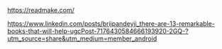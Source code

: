https://readmake.com/

https://www.linkedin.com/posts/brijpandeyji_there-are-13-remarkable-books-that-will-help-ugcPost-7176430584666193920-2GQ-?utm_source=share&utm_medium=member_android